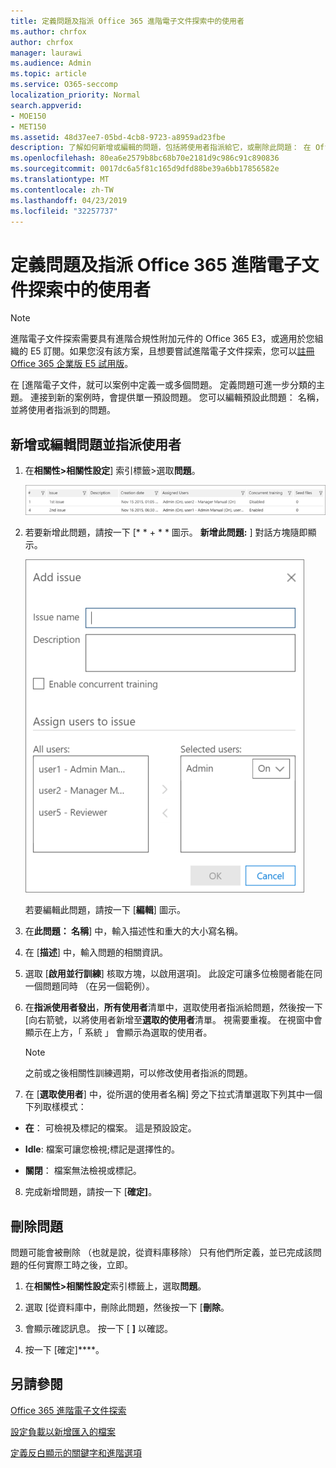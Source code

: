 ```yaml
---
title: 定義問題及指派 Office 365 進階電子文件探索中的使用者
ms.author: chrfox
author: chrfox
manager: laurawi
ms.audience: Admin
ms.topic: article
ms.service: O365-seccomp
localization_priority: Normal
search.appverid:
- MOE150
- MET150
ms.assetid: 48d37ee7-05bd-4cb8-9723-a8959ad23fbe
description: 了解如何新增或編輯的問題，包括將使用者指派給它，或刪除此問題： 在 Office 365 進階電子文件探索中 eDiscovery 案例。
ms.openlocfilehash: 80ea6e2579b8bc68b70e2181d9c986c91c890836
ms.sourcegitcommit: 0017dc6a5f81c165d9dfd88be39a6bb17856582e
ms.translationtype: MT
ms.contentlocale: zh-TW
ms.lasthandoff: 04/23/2019
ms.locfileid: "32257737"
---
```

# <a name="define-issues-and-assign-users-in-office-365-advanced-ediscovery"></a>定義問題及指派 Office 365 進階電子文件探索中的使用者

> [!NOTE]
> 進階電子文件探索需要具有進階合規性附加元件的 Office 365 E3，或適用於您組織的 E5 訂閱。如果您沒有該方案，且想要嘗試進階電子文件探索，您可以[註冊 Office 365 企業版 E5 試用版](https://go.microsoft.com/fwlink/p/?LinkID=698279)。 
  
在 [進階電子文件，就可以案例中定義一或多個問題。 定義問題可進一步分類的主題。 連接到新的案例時，會提供單一預設問題。 您可以編輯預設此問題： 名稱，並將使用者指派到的問題。 
  
## <a name="adding-or-editing-an-issue-and-assigning-users"></a>新增或編輯問題並指派使用者

1. 在**相關性\>相關性設定**] 索引標籤\>選取**問題**。
    
    ![相關性設定問題](media/dfd8f9ef-b167-4ed9-980e-00ae98a97169.png)
  
2. 若要新增此問題，請按一下 [* * + * * 圖示。 **新增此問題:** ] 對話方塊隨即顯示。 
    
    ![相關性設定新增問題](media/c8e94982-139a-472a-b85d-282f2d742046.png)
  
    若要編輯此問題，請按一下 [**編輯**] 圖示。 
    
3. 在**此問題： 名稱**] 中，輸入描述性和重大的大小寫名稱。 
    
4. 在 [**描述**] 中，輸入問題的相關資訊。
    
5. 選取 [**啟用並行訓練**] 核取方塊，以啟用選項]。 此設定可讓多位檢閱者能在同一個問題同時 （在另一個範例）。 
    
6. 在**指派使用者發出**，**所有使用者**清單中，選取使用者指派給問題，然後按一下 [向右箭號，以將使用者新增至**選取的使用者**清單。 視需要重複。 在視窗中會顯示在上方，「 系統 」 會顯示為選取的使用者。 
    
    > [!NOTE]
    > 之前或之後相關性訓練週期，可以修改使用者指派的問題。 
  
7. 在 [**選取使用者**] 中，從所選的使用者名稱] 旁之下拉式清單選取下列其中一個下列取樣模式： 
    
  - **在**： 可檢視及標記的檔案。 這是預設設定。
    
  - **Idle**: 檔案可讓您檢視;標記是選擇性的。
    
  - **關閉**： 檔案無法檢視或標記。
    
8. 完成新增問題，請按一下 [**確定]**。
    
## <a name="deleting-issues"></a>刪除問題

問題可能會被刪除 （也就是說，從資料庫移除） 只有他們所定義，並已完成該問題的任何實際工時之後，立即。 
  
1. 在**相關性\>相關性設定**索引標籤上，選取**問題**。
    
2. 選取 [從資料庫中，刪除此問題，然後按一下 [**刪除**。
    
3. 會顯示確認訊息。 按一下 [ **]** 以確認。 
    
4. 按一下 [確定]****。
    
## <a name="see-also"></a>另請參閱

[Office 365 進階電子文件探索](office-365-advanced-ediscovery.md)
  
[設定負載以新增匯入的檔案](set-up-loads-to-add-imported-files.md)
  
[定義反白顯示的關鍵字和進階選項](define-highlighted-keywords-and-advanced-options.md)

